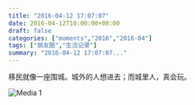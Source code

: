 ```yaml
---
title: "2016-04-12 17:07:07"
date: 2016-04-12T10:00:00+08:00
draft: false
categories: ["moments","2016","2016-04"]
tags: ["朋友圈","生活记录"]
summary: "2016-04-12 17:07:07..."
---
```


移民就像一座围城。城外的人想进去；而城里人，真会玩。

![Media 1](/Moments/photos/2016-04-12/201604121707070.jpg)

